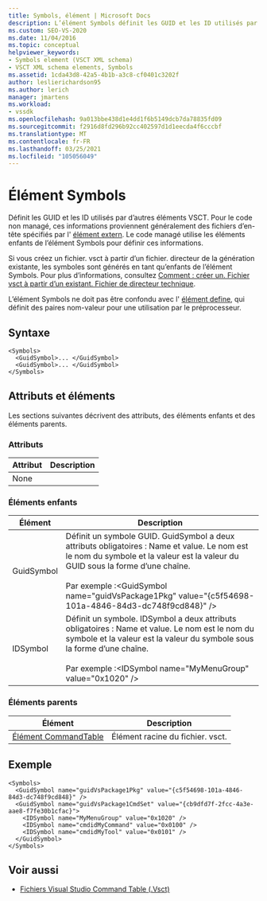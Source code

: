 ```yaml
---
title: Symbols, élément | Microsoft Docs
description: L’élément Symbols définit les GUID et les ID utilisés par d’autres éléments VSCT. Cet article contient un exemple.
ms.custom: SEO-VS-2020
ms.date: 11/04/2016
ms.topic: conceptual
helpviewer_keywords:
- Symbols element (VSCT XML schema)
- VSCT XML schema elements, Symbols
ms.assetid: 1cda43d8-42a5-4b1b-a3c8-cf0401c3202f
author: leslierichardson95
ms.author: lerich
manager: jmartens
ms.workload:
- vssdk
ms.openlocfilehash: 9a013bbe438d1e4dd1f6b5149dcb7da78835fd09
ms.sourcegitcommit: f2916d8fd296b92cc402597d1d1eecda4f6cccbf
ms.translationtype: MT
ms.contentlocale: fr-FR
ms.lasthandoff: 03/25/2021
ms.locfileid: "105056049"
---
```

# <a name="symbols-element"></a>Élément Symbols
Définit les GUID et les ID utilisés par d’autres éléments VSCT. Pour le code non managé, ces informations proviennent généralement des fichiers d’en-tête spécifiés par l' [élément extern](../extensibility/extern-element.md). Le code managé utilise les éléments enfants de l’élément Symbols pour définir ces informations.

 Si vous créez un fichier. vsct à partir d’un fichier. directeur de la génération existante, les symboles sont générés en tant qu’enfants de l’élément Symbols. Pour plus d’informations, consultez [Comment : créer un. Fichier vsct à partir d’un existant. Fichier de directeur technique](../extensibility/internals/how-to-create-a-dot-vsct-file.md#how-to-create-a-dot-vsct-file-from-an-existing-dot-cto-file).

 L’élément Symbols ne doit pas être confondu avec l' [élément define](../extensibility/define-element.md), qui définit des paires nom-valeur pour une utilisation par le préprocesseur.

## <a name="syntax"></a>Syntaxe

```
<Symbols>
  <GuidSymbol>... </GuidSymbol>
  <GuidSymbol>... </GuidSymbol>
</Symbols>
```

## <a name="attributes-and-elements"></a>Attributs et éléments
 Les sections suivantes décrivent des attributs, des éléments enfants et des éléments parents.

### <a name="attributes"></a>Attributs

|Attribut|Description|
|---------------|-----------------|
|None||

### <a name="child-elements"></a>Éléments enfants

|Élément|Description|
|-------------|-----------------|
|GuidSymbol|Définit un symbole GUID. GuidSymbol a deux attributs obligatoires : Name et value. Le nom est le nom du symbole et la valeur est la valeur du GUID sous la forme d’une chaîne.<br /><br /> Par exemple :\<GuidSymbol name="guidVsPackage1Pkg"   value="{c5f54698-101a-4846-84d3-dc748f9cd848}" />|
|IDSymbol|Définit un symbole. IDSymbol a deux attributs obligatoires : Name et value. Le nom est le nom du symbole et la valeur est la valeur du symbole sous la forme d’une chaîne.<br /><br /> Par exemple :\<IDSymbol name="MyMenuGroup" value="0x1020" />|

### <a name="parent-elements"></a>Éléments parents

|Élément|Description|
|-------------|-----------------|
|[Élément CommandTable](../extensibility/commandtable-element.md)|Élément racine du fichier. vsct.|

## <a name="example"></a>Exemple

```
<Symbols>
  <GuidSymbol name="guidVsPackage1Pkg" value="{c5f54698-101a-4846-84d3-dc748f9cd848}" />
  <GuidSymbol name="guidVsPackage1CmdSet" value="{cb9dfd7f-2fcc-4a3e-aae8-f7fe30b1cfac}">
    <IDSymbol name="MyMenuGroup" value="0x1020" />
    <IDSymbol name="cmdidMyCommand" value="0x0100" />
    <IDSymbol name="cmdidMyTool" value="0x0101" />
  </GuidSymbol>
</Symbols>
```

## <a name="see-also"></a>Voir aussi
- [Fichiers Visual Studio Command Table (.Vsct)](../extensibility/internals/visual-studio-command-table-dot-vsct-files.md)
